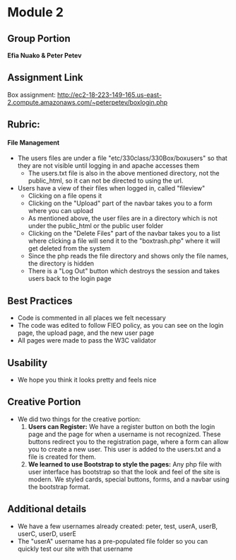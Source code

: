 # Module 2
## Group Portion
**Efia Nuako & Peter Petev**

## Assignment Link
Box assignment:
http://ec2-18-223-149-165.us-east-2.compute.amazonaws.com/~peterpetev/boxlogin.php

## Rubric:
#### File Management
* The users files are under a file "etc/330class/330Box/boxusers" so that they are not visible until logging in and apache accesses them
    * The users.txt file is also in the above mentioned directory, not the public_html, so it can not be directed to using the url.
* Users have a view of their files when logged in, called "fileview"
    * Clicking on a file opens it
    * Clicking on the "Upload" part of the navbar takes you to a form where you can upload
    * As mentioned above, the user files are in a directory which is not under the public_html or the public user folder
    * Clicking on the "Delete Files" part of the navbar takes you to a list where clicking a file will send it to the "boxtrash.php" where it will get deleted from the system
    * Since the php reads the file directory and shows only the file names, the directory is hidden
    * There is a "Log Out" button which destroys the session and takes users back to the login page
## Best Practices
* Code is commented in all places we felt necessary
* The code was edited to follow FIEO policy, as you can see on the login page, the upload page, and the new user page
* All pages were made to pass the W3C validator
## Usability
* We hope you think it looks pretty and feels nice
## Creative Portion
* We did two things for the creative portion:
    1. **Users can Register:** We have a register button on both the login page and the page for when a username is not recognized. These buttons redirect you to the registration page, where a form can allow you to create a new user. This user is added to the users.txt and a file is created for them.
    2. **We learned to use Bootstrap to style the pages:** Any php file with user interface has bootstrap so that the look and feel of the site is modern. We styled cards, special buttons, forms, and a navbar using the bootstrap format.
## Additional details
* We have a few usernames already created: peter, test, userA, userB, userC, userD, userE
* The "userA" username has a pre-populated file folder so you can quickly test our site with that username